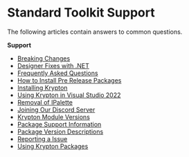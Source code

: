 # Standard Toolkit Support

The following articles contain answers to common questions.

**Support**

* [Breaking Changes](Support/Breaking%20Changes.md)
* [Designer Fixes with .NET](Support/Designer%20Fix.md)
* [Frequently Asked Questions](Support/FAQ.md)
* [How to Install Pre Release Packages](Support/How%20to%20Install%20Pre%20Release%20Packages.md)
* [Installing Krypton](Support/Installing%20Krypton.md)
* [Using Krypton in Visual Studio 2022](Standard%20Toolkit/Tutorials/Using%20Krypton%20in%20Visual%20Studio%202022.md)
* [Removal of IPalette](Support/IPalette%20Removal.md)
* [Joining Our Discord Server](Support/Joining%20Our%20Discord%20Server.md)
* [Krypton Module Versions](Support/Krypton%20Module%20Versions.md)
* [Package Support Information](Support/Package%20Support%20Information.md)
* [Package Version Descriptions](Support/Package%20Version%20Descriptions.md)
* [Reporting a Issue](Support/Reporting%20a%20Issue.md)
* [Using Krypton Packages](Support/Using%20Krypton%20Packages.md)